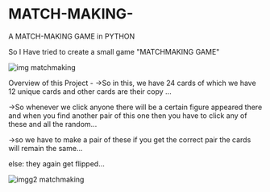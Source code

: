 # MATCH-MAKING-
A MATCH-MAKING GAME in PYTHON 

So I Have tried to create a small game
"MATCHMAKING GAME"





![img matchmaking](https://user-images.githubusercontent.com/55251741/103464231-1f265a00-4d58-11eb-9b40-ee3ebad98518.PNG)

Overview of this Project -
->So in this, we have 24 cards of which we have 12 unique cards and other cards are their copy ...

->So whenever we click anyone there will be a certain figure appeared there and when you find another pair of this one then you have to click any of these and all the random...

->so we have to make a pair of these if you get the correct pair the cards will remain the same...

else:
they again get flipped...

![imgg2 matchmaking](https://user-images.githubusercontent.com/55251741/103464230-1c2b6980-4d58-11eb-802e-2bc494e6b3a0.PNG)




